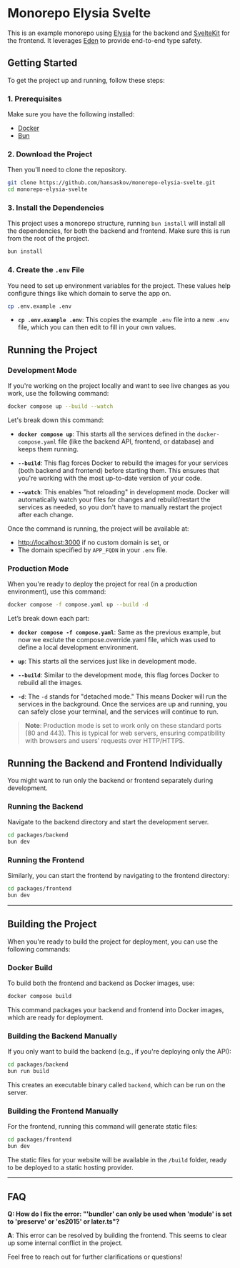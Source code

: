 # Monorepo Elysia Svelte

This is an example monorepo using [Elysia](https://github.com/elysiajs/elysia) for the backend and [SvelteKit](https://kit.svelte.dev/) for the frontend. It leverages [Eden](https://github.com/elysiajs/eden) to provide end-to-end type safety.



## Getting Started

To get the project up and running, follow these steps:

### 1. Prerequisites
Make sure you have the following installed:
- [Docker](https://docs.docker.com/get-started/get-docker/)
- [Bun](https://bun.sh/)

### 2. Download the Project

Then you'll need to clone the repository.

```bash
git clone https://github.com/hansaskov/monorepo-elysia-svelte.git
cd monorepo-elysia-svelte
```

### 3. Install the Dependencies
This project uses a monorepo structure, running `bun install` will install all the dependencies, for both the backend and frontend. Make sure this is run from the root of the project.
```bash
bun install
```
### 4. Create the `.env` File

You need to set up environment variables for the project. These values help configure things like which domain to serve the app on. 

```bash
cp .env.example .env
```

- **`cp .env.example .env`**: This copies the example `.env` file into a new `.env` file, which you can then edit to fill in your own values.


## Running the Project

### Development Mode

If you're working on the project locally and want to see live changes as you work, use the following command:

```bash
docker compose up --build --watch
```

Let's break down this command:

- **`docker compose up`**: This starts all the services defined in the `docker-compose.yaml` file (like the backend API, frontend, or database) and keeps them running.
  
- **`--build`**: This flag forces Docker to rebuild the images for your services (both backend and frontend) before starting them. This ensures that you're working with the most up-to-date version of your code.

- **`--watch`**: This enables "hot reloading" in development mode. Docker will automatically watch your files for changes and rebuild/restart the services as needed, so you don't have to manually restart the project after each change.

Once the command is running, the project will be available at:
- [http://localhost:3000](http://localhost:3000) if no custom domain is set, or
- The domain specified by `APP_FQDN` in your `.env` file.

### Production Mode

When you're ready to deploy the project for real (in a production environment), use this command:

```bash
docker compose -f compose.yaml up --build -d
```

Let’s break down each part:

- **`docker compose -f compose.yaml`**: Same as the previous example, but now we exclute the compose.override.yaml file, which was used to define a local development environment.

- **`up`**: This starts all the services just like in development mode.

- **`--build`**: Similar to the development mode, this flag forces Docker to rebuild all the images.

- **`-d`**: The `-d` stands for "detached mode." This means Docker will run the services in the background. Once the services are up and running, you can safely close your terminal, and the services will continue to run.

> **Note**: Production mode is set to work only on these standard ports (80 and 443). This is typical for web servers, ensuring compatibility with browsers and users’ requests over HTTP/HTTPS.



## Running the Backend and Frontend Individually

You might want to run only the backend or frontend separately during development.

### Running the Backend
Navigate to the backend directory and start the development server.

```bash
cd packages/backend
bun dev
```

### Running the Frontend

Similarly, you can start the frontend by navigating to the frontend directory:

```bash
cd packages/frontend
bun dev
```

---

## Building the Project

When you're ready to build the project for deployment, you can use the following commands:

### Docker Build

To build both the frontend and backend as Docker images, use:

```bash
docker compose build
```

This command packages your backend and frontend into Docker images, which are ready for deployment.

### Building the Backend Manually

If you only want to build the backend (e.g., if you're deploying only the API):

```bash
cd packages/backend
bun run build
```

This creates an executable binary called `backend`, which can be run on the server.

### Building the Frontend Manually

For the frontend, running this command will generate static files:

```bash
cd packages/frontend
bun dev
```

The static files for your website will be available in the `/build` folder, ready to be deployed to a static hosting provider.

---

## FAQ

**Q: How do I fix the error: "'bundler' can only be used when 'module' is set to 'preserve' or 'es2015' or later.ts"?**

**A**: This error can be resolved by building the frontend. This seems to clear up some internal conflict in the project.

Feel free to reach out for further clarifications or questions!
